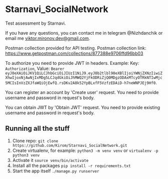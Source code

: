 # Starnavi_SocialNetwork
Test assessment by Starnavi.


If you have any questions, you can contact me in telegram @Nizhdanchik or email me viktor.mironov.dev@gmail.com.

Postman collection provided for API testing.
Postman collection link: https://www.getpostman.com/collections/877388e9706ffd96bb03

To authorize you need to provide JWT in headers. Example: Key: `Authorization`, Value: `Bearer eyJ0eXAiOiJKV1QiLCJhbGciOiJIUzI1NiJ9.eyJ0b2tlbl90eXBlIjoiYWNjZXNzIiwiZXhwIjoxNjAwNjIxMDg5LCJqdGkiOiJhMWQ2YjFkODRiZjQ0MDgzODAxMTcyOTRkNTIwMjc5MCIsInVzZXJfaWQiOjEwfQ.rsDKv2A8k52YpBLxfF5VzfzEDAiD-h7neWNPJEj9Hf0`.

You can register an account by 'Create user' request. You need to provide username and password in request's body. 

You can obtain JWT by 'Obtain JWT' request. You need to provide existing username and password in request's body. 

## Running all the stuff
1. Clone repo: `git clone https://github.com/Kirom/Starnavi_SocialNetwork.git`
2. Create virtualenv, for example: `python3 -m venv venv` or `virtualenv -p python3 venv`
3. Activate it `source venv/bin/activate`
4. Install all the packages `pip install -r requirements.txt`
5. Start the app itself `./manage.py runserver`

